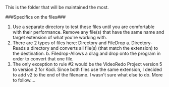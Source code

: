 This is the folder that will be maintained the most.


###Specifics on the files###

1. Use a separate directory to test these files until you are comfortable with their performance. Remove any file(s) that have the same name and target extension of what you're working with. 
2.  There are 2 types of files here: Directory and FileDrop
	a. Directory- Reads a directory and converts all file(s) (that match the extension) to the destination.
	b. Filedrop-Allows a drag and drop onto the program in order to convert that one file.
3.  The only exception to rule #2 would be the VideoRedo Project version 5 to version 2 for Kodi. Since both files use the same extension, I decided to add v2 to the end of the filename. I wasn't sure what else to do. 
More to follow.... 
